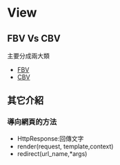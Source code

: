 # View

## FBV Vs CBV
主要分成兩大類

<ul>
    <li> <a href = "https://github.com/Eddie02582/Django-tutorial/tree/master/Form/Form">FBV</a></li>
    <li> <a href = "https://github.com/Eddie02582/Django-tutorial/tree/master/Form/ModelForm">CBV</a></li>                              
</ul>



## 其它介紹

### 導向網頁的方法

<ul>
    <li>HttpResponse:回傳文字</li>
    <li>render(request, template,context)</li>
    <li>redirect(url_name,*args)</li>
</ul>





